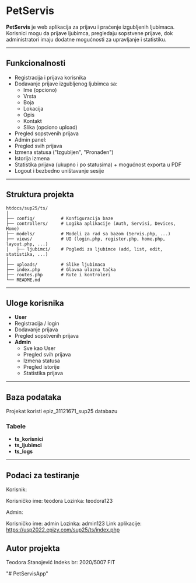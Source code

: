 # PetServis

**PetServis** je web aplikacija za prijavu i praćenje izgubljenih ljubimaca.  
Korisnici mogu da prijave ljubimca, pregledaju sopstvene prijave, dok administratori imaju dodatne mogućnosti za upravljanje i statistiku.

---

## Funkcionalnosti

- Registracija i prijava korisnika
- Dodavanje prijave izgubljenog ljubimca sa:
  - Ime (opciono)
  - Vrsta
  - Boja
  - Lokacija
  - Opis
  - Kontakt
  - Slika (opciono upload)
-  Pregled sopstvenih prijava
-  Admin panel:
  - Pregled svih prijava
  - Izmena statusa ("Izgubljen", "Pronađen")
  - Istorija izmena
-  Statistika prijava (ukupno i po statusima) + mogućnost exporta u PDF
-  Logout i bezbedno uništavanje sesije

---

## Struktura projekta

```
htdocs/sup25/ts/
│
├── config/          # Konfiguracija baze
├── controllers/     # Logika aplikacije (Auth, Servisi, Devices, Home)
├── models/          # Modeli za rad sa bazom (Servis.php, ...)
├── views/           # UI (login.php, register.php, home.php, layout.php, ...)
│   ├── ljubimci/    # Pogledi za ljubimce (add, list, edit, statistika, ...)
│
├── uploads/         # Slike ljubimaca
├── index.php        # Glavna ulazna tačka
├── routes.php       # Rute i kontroleri
└── README.md        
```

---

## Uloge korisnika

-  **User**
  - Registracija / login
  - Dodavanje prijava
  - Pregled sopstvenih prijava
- **Admin**
  - Sve kao User
  - Pregled svih prijava
  - Izmena statusa
  - Pregled istorije
  - Statistika prijava

---

##  Baza podataka

Projekat koristi epiz_31121671_sup25 databazu

### Tabele

- **ts_korisnici**
- **ts_ljubimci**
- **ts_logs**   

---

## Podaci za testiranje

Korisnik:

Korisničko ime: teodora
Lozinka: teodora123

Admin:

Korisničko ime: admin
Lozinka: admin123
Link aplikacije: https://usp2022.epizy.com/sup25/ts/index.php

## Autor projekta

Teodora Stanojević
Indeks br: 2020/5007 FIT


"# PetServisApp" 
